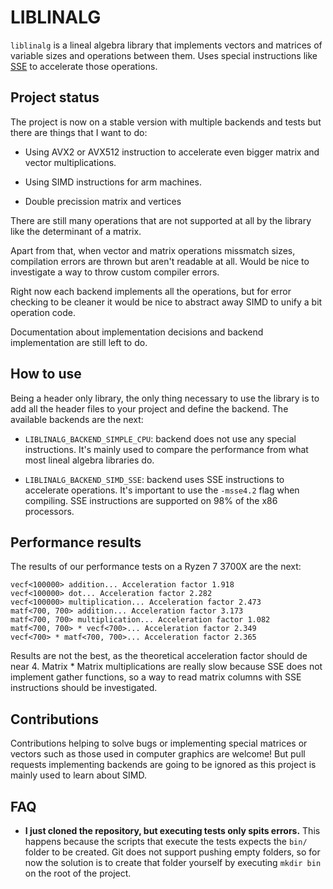 # LIBLINALG
`liblinalg` is a lineal algebra library that implements vectors and matrices of variable sizes and operations between them. Uses special instructions like [SSE](https://www.intel.com/content/www/us/en/docs/intrinsics-guide/index.html#techs=MMX,SSE,SSE2,SSE3,SSSE3,SSE4_1) to accelerate those operations.

## Project status
The project is now on a stable version with multiple backends and tests but there are things that I want to do:

* Using AVX2 or AVX512 instruction to accelerate even bigger matrix and vector multiplications.

* Using SIMD instructions for arm machines.

* Double precission matrix and vertices

There are still many operations that are not supported at all by the library like the determinant of a matrix. 

Apart from that, when vector and matrix operations missmatch sizes, compilation errors are thrown but aren't readable at all. Would be nice to investigate a way to throw custom compiler errors.

Right now each backend implements all the operations, but for error checking to be cleaner it would be nice to abstract away SIMD to unify a bit operation code.

Documentation about implementation decisions and backend implementation are still left to do.

## How to use
Being a header only library, the only thing necessary to use the library is to add all the header files to your project and define the backend. The available backends are the next: 

* `LIBLINALG_BACKEND_SIMPLE_CPU`: backend does not use any special instructions. It's mainly used to compare the performance from what most lineal algebra libraries do.

* `LIBLINALG_BACKEND_SIMD_SSE`: backend uses SSE instructions to accelerate operations. It's important to use the `-msse4.2` flag when compiling. SSE instructions are supported on 98% of the x86 processors.

## Performance results
The results of our performance tests on a Ryzen 7 3700X are the next:
```
vecf<100000> addition... Acceleration factor 1.918
vecf<100000> dot... Acceleration factor 2.282
vecf<100000> multiplication... Acceleration factor 2.473
matf<700, 700> addition... Acceleration factor 3.173
matf<700, 700> multiplication... Acceleration factor 1.082
matf<700, 700> * vecf<700>... Acceleration factor 2.349
vecf<700> * matf<700, 700>... Acceleration factor 2.365
```

Results are not the best, as the theoretical acceleration factor should de near 4. Matrix * Matrix multiplications are really slow because SSE does not implement gather functions, so a way to read matrix columns with SSE instructions should be investigated.

## Contributions
Contributions helping to solve bugs or implementing special matrices or vectors such as those used in computer graphics are welcome! But pull requests implementing backends are going to be ignored as this project is mainly used to learn about SIMD.

## FAQ
* **I just cloned the repository, but executing tests only spits errors.** This happens because the scripts that execute the tests expects the `bin/` folder to be created. Git does not support pushing empty folders, so for now the solution is to create that folder yourself by executing `mkdir bin` on the root of the project.
